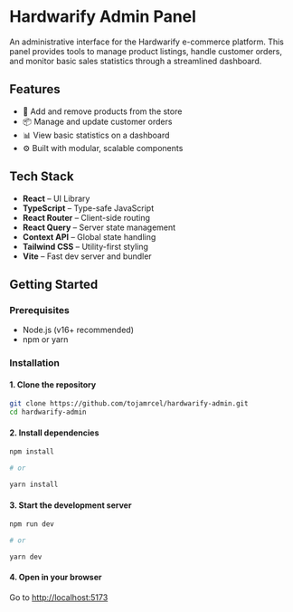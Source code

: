 # Hardwarify Admin Panel

An administrative interface for the Hardwarify e-commerce platform. This panel provides tools to manage product listings, handle customer orders, and monitor basic sales statistics through a streamlined dashboard.

## Features

- 🛒 Add and remove products from the store
- 📦 Manage and update customer orders
- 📊 View basic statistics on a dashboard
- ⚙️ Built with modular, scalable components

## Tech Stack

- **React** – UI Library
- **TypeScript** – Type-safe JavaScript
- **React Router** – Client-side routing
- **React Query** – Server state management
- **Context API** – Global state handling
- **Tailwind CSS** – Utility-first styling
- **Vite** – Fast dev server and bundler

## Getting Started

### Prerequisites

- Node.js (v16+ recommended)
- npm or yarn

### Installation

#### 1. Clone the repository

```bash
git clone https://github.com/tojamrcel/hardwarify-admin.git
cd hardwarify-admin
```

#### 2. Install dependencies

```bash
npm install

# or

yarn install
```

#### 3. Start the development server

```bash
npm run dev

# or

yarn dev
```

#### 4. Open in your browser

Go to [http://localhost:5173](http://localhost:5173)
